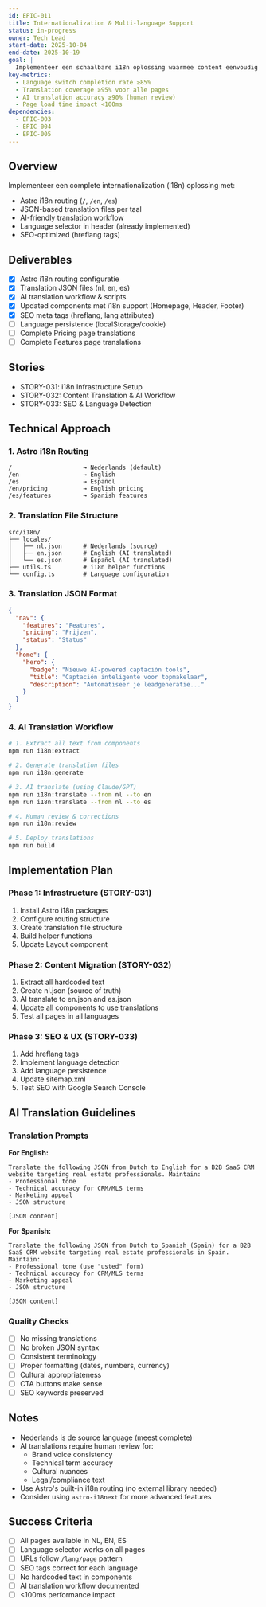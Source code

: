 ```yaml
---
id: EPIC-011
title: Internationalization & Multi-language Support
status: in-progress
owner: Tech Lead
start-date: 2025-10-04
end-date: 2025-10-19
goal: |
  Implementeer een schaalbare i18n oplossing waarmee content eenvoudig vertaald kan worden door AI, met ondersteuning voor Nederlands, Engels en Spaans.
key-metrics:
  - Language switch completion rate ≥85%
  - Translation coverage ≥95% voor alle pages
  - AI translation accuracy ≥90% (human review)
  - Page load time impact <100ms
dependencies:
  - EPIC-003
  - EPIC-004
  - EPIC-005
---
```


## Overview
Implementeer een complete internationalization (i18n) oplossing met:
- Astro i18n routing (`/`, `/en`, `/es`)
- JSON-based translation files per taal
- AI-friendly translation workflow
- Language selector in header (already implemented)
- SEO-optimized (hreflang tags)

## Deliverables
- [x] Astro i18n routing configuratie
- [x] Translation JSON files (nl, en, es)
- [x] AI translation workflow & scripts
- [x] Updated components met i18n support (Homepage, Header, Footer)
- [x] SEO meta tags (hreflang, lang attributes)
- [ ] Language persistence (localStorage/cookie)
- [ ] Complete Pricing page translations
- [ ] Complete Features page translations

## Stories
- STORY-031: i18n Infrastructure Setup
- STORY-032: Content Translation & AI Workflow
- STORY-033: SEO & Language Detection

## Technical Approach

### 1. Astro i18n Routing
```
/                    → Nederlands (default)
/en                  → English
/es                  → Español
/en/pricing          → English pricing
/es/features         → Spanish features
```

### 2. Translation File Structure
```
src/i18n/
├── locales/
│   ├── nl.json      # Nederlands (source)
│   ├── en.json      # English (AI translated)
│   └── es.json      # Español (AI translated)
├── utils.ts         # i18n helper functions
└── config.ts        # Language configuration
```

### 3. Translation JSON Format
```json
{
  "nav": {
    "features": "Features",
    "pricing": "Prijzen",
    "status": "Status"
  },
  "home": {
    "hero": {
      "badge": "Nieuwe AI-powered captación tools",
      "title": "Captación inteligente voor topmakelaar",
      "description": "Automatiseer je leadgeneratie..."
    }
  }
}
```

### 4. AI Translation Workflow
```bash
# 1. Extract all text from components
npm run i18n:extract

# 2. Generate translation files
npm run i18n:generate

# 3. AI translate (using Claude/GPT)
npm run i18n:translate --from nl --to en
npm run i18n:translate --from nl --to es

# 4. Human review & corrections
npm run i18n:review

# 5. Deploy translations
npm run build
```

## Implementation Plan

### Phase 1: Infrastructure (STORY-031)
1. Install Astro i18n packages
2. Configure routing structure
3. Create translation file structure
4. Build helper functions
5. Update Layout component

### Phase 2: Content Migration (STORY-032)
1. Extract all hardcoded text
2. Create nl.json (source of truth)
3. AI translate to en.json and es.json
4. Update all components to use translations
5. Test all pages in all languages

### Phase 3: SEO & UX (STORY-033)
1. Add hreflang tags
2. Implement language detection
3. Add language persistence
4. Update sitemap.xml
5. Test SEO with Google Search Console

## AI Translation Guidelines

### Translation Prompts

**For English:**
```
Translate the following JSON from Dutch to English for a B2B SaaS CRM website targeting real estate professionals. Maintain:
- Professional tone
- Technical accuracy for CRM/MLS terms
- Marketing appeal
- JSON structure

[JSON content]
```

**For Spanish:**
```
Translate the following JSON from Dutch to Spanish (Spain) for a B2B SaaS CRM website targeting real estate professionals in Spain. Maintain:
- Professional tone (use "usted" form)
- Technical accuracy for CRM/MLS terms
- Marketing appeal
- JSON structure

[JSON content]
```

### Quality Checks
- [ ] No missing translations
- [ ] No broken JSON syntax
- [ ] Consistent terminology
- [ ] Proper formatting (dates, numbers, currency)
- [ ] Cultural appropriateness
- [ ] CTA buttons make sense
- [ ] SEO keywords preserved

## Notes
- Nederlands is de source language (meest complete)
- AI translations require human review for:
  - Brand voice consistency
  - Technical term accuracy
  - Cultural nuances
  - Legal/compliance text
- Use Astro's built-in i18n routing (no external library needed)
- Consider using `astro-i18next` for more advanced features

## Success Criteria
- [ ] All pages available in NL, EN, ES
- [ ] Language selector works on all pages
- [ ] URLs follow `/lang/page` pattern
- [ ] SEO tags correct for each language
- [ ] No hardcoded text in components
- [ ] AI translation workflow documented
- [ ] <100ms performance impact
